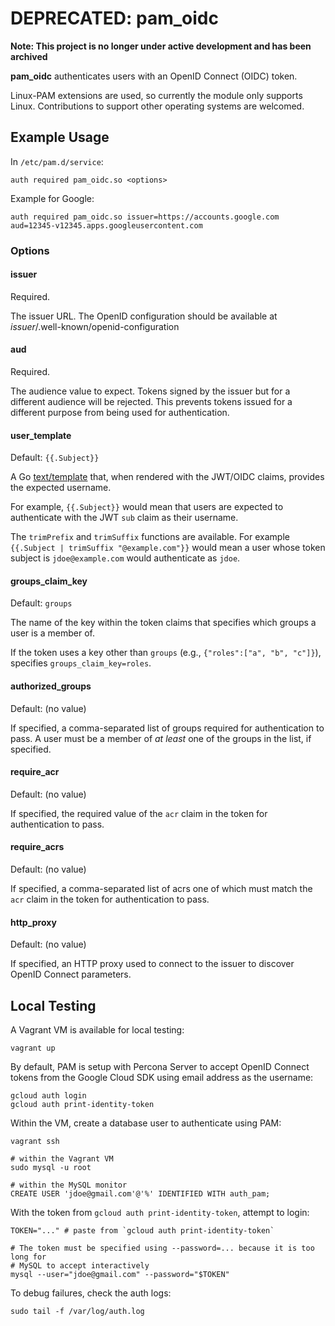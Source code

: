 # DEPRECATED: pam\_oidc

**Note: This project is no longer under active development and has been archived**

**pam_oidc** authenticates users with an OpenID Connect (OIDC) token.

Linux-PAM extensions are used, so currently the module only supports Linux. Contributions to support other operating systems are welcomed.

## Example Usage

In `/etc/pam.d/service`:

```
auth required pam_oidc.so <options>
```

Example for Google:

```
auth required pam_oidc.so issuer=https://accounts.google.com aud=12345-v12345.apps.googleusercontent.com
```

### Options

#### issuer

Required.

The issuer URL. The OpenID configuration should be available at _issuer_/.well-known/openid-configuration

#### aud

Required.

The audience value to expect. Tokens signed by the issuer but for a different audience will be rejected. This prevents tokens issued for a different purpose from being used for authentication.

#### user\_template

Default: `{{.Subject}}`

A Go [text/template](http://pkg.go.dev/text/template) that, when rendered with the JWT/OIDC claims, provides the expected username.

For example, `{{.Subject}}` would mean that users are expected to authenticate with the JWT `sub` claim as their username.

The `trimPrefix` and `trimSuffix` functions are available. For example `{{.Subject | trimSuffix "@example.com"}}` would mean a user whose token subject is `jdoe@example.com` would authenticate as `jdoe`.

#### groups\_claim\_key

Default: `groups`

The name of the key within the token claims that specifies which groups a user is a member of.

If the token uses a key other than `groups` (e.g., `{"roles":["a", "b", "c"]}`), specifies `groups_claim_key=roles`.

#### authorized\_groups

Default: (no value)

If specified, a comma-separated list of groups required for authentication to pass. A user must be a member of _at least_ one of the groups in the list, if specified.

#### require\_acr

Default: (no value)

If specified, the required value of the `acr` claim in the token for authentication to pass.

#### require\_acrs

Default: (no value)

If specified, a comma-separated list of acrs one of which must match the `acr` claim in the token for authentication to pass.

#### http\_proxy

Default: (no value)

If specified, an HTTP proxy used to connect to the issuer to discover OpenID Connect parameters.

## Local Testing

A Vagrant VM is available for local testing:

```
vagrant up
```

By default, PAM is setup with Percona Server to accept OpenID Connect tokens from the Google Cloud SDK using email address as the username:

```
gcloud auth login
gcloud auth print-identity-token
```

Within the VM, create a database user to authenticate using PAM:

```
vagrant ssh

# within the Vagrant VM
sudo mysql -u root

# within the MySQL monitor
CREATE USER 'jdoe@gmail.com'@'%' IDENTIFIED WITH auth_pam;
```

With the token from `gcloud auth print-identity-token`, attempt to login:

```
TOKEN="..." # paste from `gcloud auth print-identity-token`

# The token must be specified using --password=... because it is too long for
# MySQL to accept interactively
mysql --user="jdoe@gmail.com" --password="$TOKEN"
```

To debug failures, check the auth logs:

```
sudo tail -f /var/log/auth.log
```
